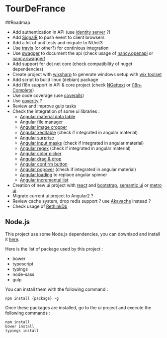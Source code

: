 # TourDeFrance

##Roadmap

* Add authentication in API (use [identity server](https://identityserver.io/) ?)
* Add [SignalR](https://github.com/SignalR/SignalR) to push event to client browsers
* Add a lot of unit tests and migrate to NUnit3
* Use [travis](https://travis-ci.org/) (or other?) for continious integration
* Use [swagger](http://swagger.io/swagger-ui/) to document the api (check usage of [nancy.openapi](https://github.com/thesheps/nancy.openapi) or [nancy.swagger](https://github.com/yahehe/Nancy.Swagger))
* Add support for dot net core (check compatibility of nuget dependencies)
* Create project with [wixsharp](https://wixsharp.codeplex.com/) to generate windows setup with [wix toolset](http://wixtoolset.org/)
* Add script to build linux (debian) package
* Add i18n support in API & core project (check [NGettext](https://github.com/neris/NGettext) or [i18n-Complete](https://github.com/dotnetwise/i18N-Complete))
* Use code coverage (use [coveralls](https://coveralls.io/))
* Use [coverity](https://scan.coverity.com) ?
* Review and improve gulp tasks
* Check the integration of some ui libraries :
	+ [Angular material data table](https://github.com/daniel-nagy/md-data-table)
	+ [Angular file manager](https://github.com/joni2back/angular-filemanager)
	+ [Angular image cropper](https://github.com/bcabanes/angular-image-cropper)
	+ [Angular xeditable](https://vitalets.github.io/angular-xeditable/) (check if integrated in angular material)
	+ [Angular surprise](https://github.com/rafaelcamargo/ng-surprise)
	+ [Angular input masks](https://github.com/assisrafael/angular-input-masks) (check if integrated in angular material)
	+ [Angular regex](https://github.com/zerohouse/ng-regex) (check if integrated in angular material)
	+ [Angular color picker](https://github.com/brianpkelley/md-color-picker)
	+ [Angular drag & drop](https://github.com/kshutkin/drag_n_drop)
	+ [Angular confirm button](https://github.com/MrBoolean/ng-confirm)
	+ [Angular popover](http://verical.github.io/#/ngDropover) (check if integrated in angular material)
	+ [Angular loading](http://bsalex.github.io/angular-loading-overlay/_site/) to replace angular spinner
	+ [Angular incremental list](https://github.com/tfoxy/angular-incremental-list)
* Creation of new ui project with [react](https://facebook.github.io/react/) and [bootstrap](http://getbootstrap.com/), [semantic ui](http://semantic-ui.com/) or [metro ui](https://metroui.org.ua/)
* Migrate current ui project to Angular2 ?
* Review cache system, drop redis support ? use [Akavache](https://github.com/akavache/Akavache) instead ?
* Check usage of [RethinkDb](https://www.rethinkdb.com/)
	
## Node.js

This project use some Node.js dependencies, you can downlaod and install it [here](https://nodejs.org/en/download/).

Here is the list of package used by this project :

* bower
* typescript
* typings
* node-sass
* gulp

You can install them with the following command : 

```
npm install {package} -g
```

Once these packages are installed, go to the ui project and execute the following commands :

```
npm install
bower install
typings install
```